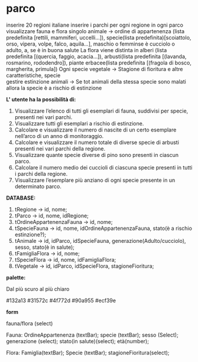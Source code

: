 # parco

inserire 20 regioni italiane
inserire i parchi per ogni regione
in ogni parco visualizzare fauna e flora
singolo animale -> ordine di appartenenza (lista predefinita [rettili, mammiferi, uccelli...]), specie(lista predefinita)[scoiattolo, orso, vipera, volpe, falco, aquila...], maschio o femminse è cucciolo o adulto, a, se è in buona salute
La flora viene distinta in alberi (lista predefinita [(quercia, faggio, acacia...]), arbusti(lista predefinita [(lavanda, rosmarino, rododendro]), piante erbacee(lista predefinita [(fragola di bosco, margherita, primula])
Ogni specie vegetale -> Stagione di fioritura e altre caratteristiche, specie  
gestire estinzione animali -> Se tot animali della stessa specie sono malati allora la specie è a rischio di estinzione

**L' utente ha la possibilità di:**

1. Visualizzare l’elenco di tutti gli esemplari di fauna, suddivisi per specie, presenti nei vari parchi.
2. Visualizzare tutti gli esemplari a rischio di estinzione.
3. Calcolare e visualizzare il numero di nascite di un certo esemplare nell’arco di un anno di monitoraggio.
4. Calcolare e visualizzare il numero totale di diverse specie di arbusti presenti nei vari parchi della regione.
5. Visualizzare quante specie diverse di pino sono presenti in ciascun parco.
6. Calcolare il numero medio dei cuccioli di ciascuna specie presenti in tutti i parchi della regione.
7. Visualizzare l’esemplare più anziano di ogni specie presente in un determinato parco.

**DATABASE:**

1. tRegione -> id, nome;
2. tParco -> id, nome, idRegione;
3. tOrdineAppartenenzaFauna -> id, nome;
4. tSpecieFauna -> id, nome, idOrdineAppartenenzaFauna, stato(è a rischio estinzione?);
5. tAnimale -> id, idParco, idSpecieFauna, generazione(Adulto/cucciolo), sesso, stato(è in salute);
6. tFamigliaFlora -> id, nome;
7. tSpecieFlora -> id, nome, idFamigliaFlora;
8. tVegetale -> id, idParco, idSpecieFlora, stagioneFioritura;

**palette:**

Dal più scuro al più chiaro

#132a13
#31572c
#4f772d
#90a955
#ecf39e

**form**

fauna/flora (select)

Fauna:
OrdineAppartenenza (textBar);
specie (textBar);
sesso (Select);
generazione (select);
stato(in salute)(select);
età(number);

Flora:
Famiglia(textBar);
Specie (textBar);
stagioneFioritura(select);
